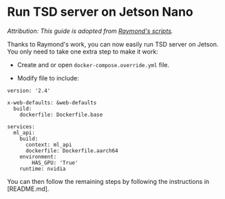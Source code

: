 # Run TSD server on Jetson Nano

*Attribution: This guide is adopted from [Raymond's scripts](https://gist.github.com/RaymondHimle/5c06454f09f0e370ec0673835fb53dba).*

Thanks to Raymond's work, you can now easily run TSD server on Jetson. You only need to take one extra step to make it work:

- Create and or open `docker-compose.override.yml` file.

- Modify file to include:

```
version: '2.4'

x-web-defaults: &web-defaults
  build:
    dockerfile: Dockerfile.base

services:
  ml_api:
    build:
      context: ml_api
      dockerfile: Dockerfile.aarch64
    environment:
        HAS_GPU: 'True'
    runtime: nvidia
```

You can then follow the remaining steps by following the instructions in [README.md].
